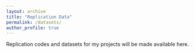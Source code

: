 ```yaml
---
layout: archive
title: "Replication Data"
permalink: /datasets/
author_profile: true
---
```


Replication codes and datasets for my projects will be made available here.